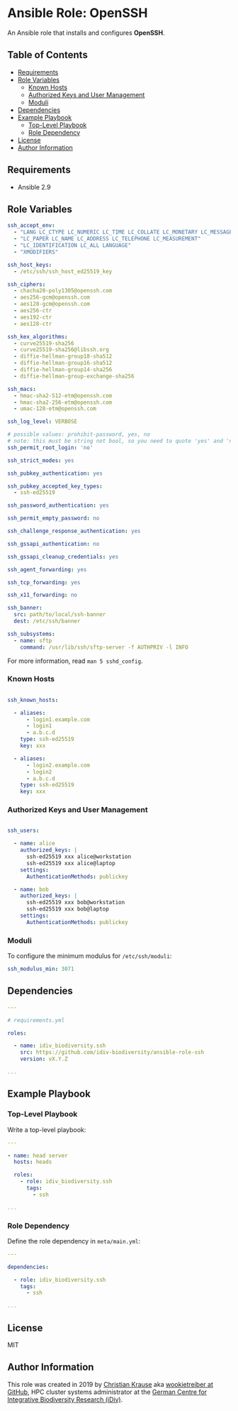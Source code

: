 Ansible Role: OpenSSH
=====================

An Ansible role that installs and configures **OpenSSH**.

Table of Contents
-----------------

<!-- toc -->

- [Requirements](#requirements)
- [Role Variables](#role-variables)
  * [Known Hosts](#known-hosts)
  * [Authorized Keys and User Management](#authorized-keys-and-user-management)
  * [Moduli](#moduli)
- [Dependencies](#dependencies)
- [Example Playbook](#example-playbook)
  * [Top-Level Playbook](#top-level-playbook)
  * [Role Dependency](#role-dependency)
- [License](#license)
- [Author Information](#author-information)

<!-- tocstop -->

Requirements
------------

- Ansible 2.9

Role Variables
--------------

```yml
ssh_accept_env:
  - "LANG LC_CTYPE LC_NUMERIC LC_TIME LC_COLLATE LC_MONETARY LC_MESSAGES"
  - "LC_PAPER LC_NAME LC_ADDRESS LC_TELEPHONE LC_MEASUREMENT"
  - "LC_IDENTIFICATION LC_ALL LANGUAGE"
  - "XMODIFIERS"

ssh_host_keys:
  - /etc/ssh/ssh_host_ed25519_key

ssh_ciphers:
  - chacha20-poly1305@openssh.com
  - aes256-gcm@openssh.com
  - aes128-gcm@openssh.com
  - aes256-ctr
  - aes192-ctr
  - aes128-ctr

ssh_kex_algorithms:
  - curve25519-sha256
  - curve25519-sha256@libssh.org
  - diffie-hellman-group18-sha512
  - diffie-hellman-group16-sha512
  - diffie-hellman-group14-sha256
  - diffie-hellman-group-exchange-sha256

ssh_macs:
  - hmac-sha2-512-etm@openssh.com
  - hmac-sha2-256-etm@openssh.com
  - umac-128-etm@openssh.com

ssh_log_level: VERBOSE

# possible values: prohibit-password, yes, no
# note: this must be string not bool, so you need to quote 'yes' and 'no'
ssh_permit_root_login: 'no'

ssh_strict_modes: yes

ssh_pubkey_authentication: yes

ssh_pubkey_accepted_key_types:
  - ssh-ed25519

ssh_password_authentication: yes

ssh_permit_empty_password: no

ssh_challenge_response_authentication: yes

ssh_gssapi_authentication: no

ssh_gssapi_cleanup_credentials: yes

ssh_agent_forwarding: yes

ssh_tcp_forwarding: yes

ssh_x11_forwarding: no

ssh_banner:
  src: path/to/local/ssh-banner
  dest: /etc/ssh/banner

ssh_subsystems:
  - name: sftp
    command: /usr/lib/ssh/sftp-server -f AUTHPRIV -l INFO
```

For more information, read `man 5 sshd_config`.

### Known Hosts

```yml

ssh_known_hosts:

  - aliases:
      - login1.example.com
      - login1
      - a.b.c.d
    type: ssh-ed25519
    key: xxx

  - aliases:
      - login2.example.com
      - login2
      - a.b.c.d
    type: ssh-ed25519
    key: xxx

```

### Authorized Keys and User Management

```yml

ssh_users:

  - name: alice
    authorized_keys: |
      ssh-ed25519 xxx alice@workstation
      ssh-ed25519 xxx alice@laptop
    settings:
      AuthenticationMethods: publickey

  - name: bob
    authorized_keys: |
      ssh-ed25519 xxx bob@workstation
      ssh-ed25519 xxx bob@laptop
    settings:
      AuthenticationMethods: publickey

```

### Moduli

To configure the minimum modulus for `/etc/ssh/moduli`:

```yml
ssh_modulus_min: 3071
```

Dependencies
------------

```yml
---

# requirements.yml

roles:

  - name: idiv_biodiversity.ssh
    src: https://github.com/idiv-biodiversity/ansible-role-ssh
    version: vX.Y.Z

...
```

Example Playbook
----------------

### Top-Level Playbook

Write a top-level playbook:

```yml
---

- name: head server
  hosts: heads

  roles:
    - role: idiv_biodiversity.ssh
      tags:
        - ssh

...
```

### Role Dependency

Define the role dependency in `meta/main.yml`:

```yml
---

dependencies:

  - role: idiv_biodiversity.ssh
    tags:
      - ssh

...
```

License
-------

MIT

Author Information
------------------

This role was created in 2019 by [Christian Krause][author] aka [wookietreiber
at GitHub][wookietreiber], HPC cluster systems administrator at the [German
Centre for Integrative Biodiversity Research (iDiv)][idiv].

[author]: https://www.idiv.de/en/groups_and_people/employees/details/61.html
[idiv]: https://www.idiv.de/
[wookietreiber]: https://github.com/wookietreiber

